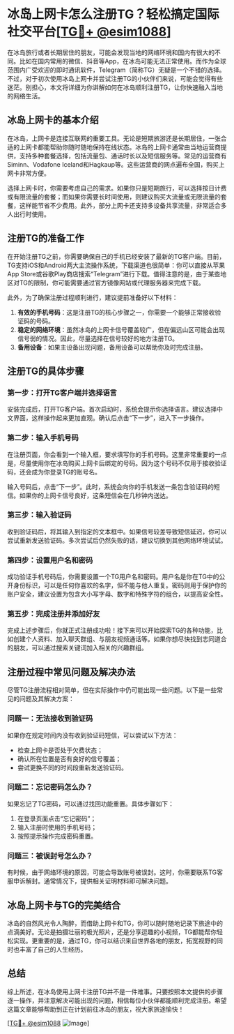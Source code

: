 # 冰岛上网卡怎么注册TG？轻松搞定国际社交平台[[TG💪+ @esim1088](https://t.me/s/esim1088)]

在冰岛旅行或者长期居住的朋友，可能会发现当地的网络环境和国内有很大的不同。比如在国内常用的微信、抖音等App，在冰岛可能无法正常使用。而作为全球范围内广受欢迎的即时通讯软件，Telegram（简称TG）无疑是一个不错的选择。不过，对于初次使用冰岛上网卡并尝试注册TG的小伙伴们来说，可能会觉得有些迷茫。别担心，本文将详细为你讲解如何在冰岛顺利注册TG，让你快速融入当地的网络生活。

## 冰岛上网卡的基本介绍

在冰岛，上网卡是连接互联网的重要工具。无论是短期旅游还是长期居住，一张合适的上网卡都能帮助你随时随地保持在线状态。冰岛的上网卡通常由当地运营商提供，支持多种套餐选择，包括流量包、通话时长以及短信服务等。常见的运营商有Siminn、Vodafone Iceland和Hagkaup等。这些运营商的网点遍布全国，购买上网卡非常方便。

选择上网卡时，你需要考虑自己的需求。如果你只是短期旅行，可以选择按日计费或有限流量的套餐；而如果你需要长时间使用，则建议购买大流量或无限流量的套餐，这样能节省不少费用。此外，部分上网卡还支持多设备共享流量，非常适合多人出行时使用。

## 注册TG的准备工作

在开始注册TG之前，你需要确保自己的手机已经安装了最新的TG客户端。目前，TG支持iOS和Android两大主流操作系统，下载渠道也很简单：你可以直接从苹果App Store或谷歌Play商店搜索“Telegram”进行下载。值得注意的是，由于某些地区对TG的限制，你可能需要通过官方镜像网站或代理服务器来完成下载。

此外，为了确保注册过程顺利进行，建议提前准备好以下材料：

1. **有效的手机号码**：这是注册TG的核心步骤之一，你需要一个能够正常接收验证码的号码。
2. **稳定的网络环境**：虽然冰岛的上网卡信号覆盖较广，但在偏远山区可能会出现信号弱的情况。因此，尽量选择在信号较好的地方注册TG。
3. **备用设备**：如果主设备出现问题，备用设备可以帮助你及时完成注册。

## 注册TG的具体步骤

### 第一步：打开TG客户端并选择语言

安装完成后，打开TG客户端。首次启动时，系统会提示你选择语言。建议选择中文界面，这样操作起来更加直观。确认后点击“下一步”，进入下一步操作。

### 第二步：输入手机号码

在注册页面，你会看到一个输入框，要求填写你的手机号码。这里非常重要的一点是，尽量使用你在冰岛购买上网卡后绑定的号码。因为这个号码不仅用于接收验证码，还会成为你登录TG的账号名。

输入号码后，点击“下一步”。此时，系统会向你的手机发送一条包含验证码的短信。如果你的上网卡信号良好，这条短信会在几秒钟内送达。

### 第三步：输入验证码

收到验证码后，将其输入到指定的文本框中。如果信号较差导致短信延迟，你可以尝试重新发送验证码。多次尝试后仍然失败的话，建议切换到其他网络环境试试。

### 第四步：设置用户名和密码

成功验证手机号码后，你需要设置一个TG用户名和密码。用户名是你在TG中的公开身份标识，可以是任何你喜欢的名字，但不能与他人重复。密码则用于保护你的账户安全，建议设置为包含大小写字母、数字和特殊字符的组合，以提高安全性。

### 第五步：完成注册并添加好友

完成上述步骤后，你就正式注册成功啦！接下来可以开始探索TG的各种功能，比如创建个人资料、加入聊天群组、与朋友视频通话等。如果你想尽快找到志同道合的朋友，可以通过搜索关键词加入相关的兴趣群组。

## 注册过程中常见问题及解决办法

尽管TG注册流程相对简单，但在实际操作中仍可能出现一些问题。以下是一些常见的问题及其解决方案：

### 问题一：无法接收到验证码

如果你在规定时间内没有收到验证码短信，可以尝试以下方法：
- 检查上网卡是否处于欠费状态；
- 确认所在位置是否有良好的信号覆盖；
- 尝试更换不同的时间段重新发送验证码。

### 问题二：忘记密码怎么办？

如果忘记了TG密码，可以通过找回功能重置。具体步骤如下：
1. 在登录页面点击“忘记密码”；
2. 输入注册时使用的手机号码；
3. 按照提示操作完成密码重置。

### 问题三：被误封号怎么办？

有时候，由于网络环境的原因，可能会导致账号被误封。这时，你需要联系TG客服申诉解封。通常情况下，提供相关证明材料即可解决问题。

## 冰岛上网卡与TG的完美结合

冰岛的自然风光令人陶醉，而借助上网卡和TG，你可以随时随地记录下旅途中的点滴美好。无论是拍摄壮丽的极光照片，还是分享逗趣的小视频，TG都能帮你轻松实现。更重要的是，通过TG，你可以结识来自世界各地的朋友，拓宽视野的同时也丰富了自己的人生经历。

## 总结

综上所述，在冰岛使用上网卡注册TG并不是一件难事。只要按照本文提供的步骤逐一操作，并注意解决可能出现的问题，相信每位小伙伴都能顺利完成注册。希望这篇文章能够帮助到正在计划前往冰岛的朋友，祝大家旅途愉快！

[[TG💪+ @esim1088](https://t.me/s/esim1088) ![Image](https://i.postimg.cc/4NQfJmqS/Snipaste-2025-05-13-00-14-12.png)]